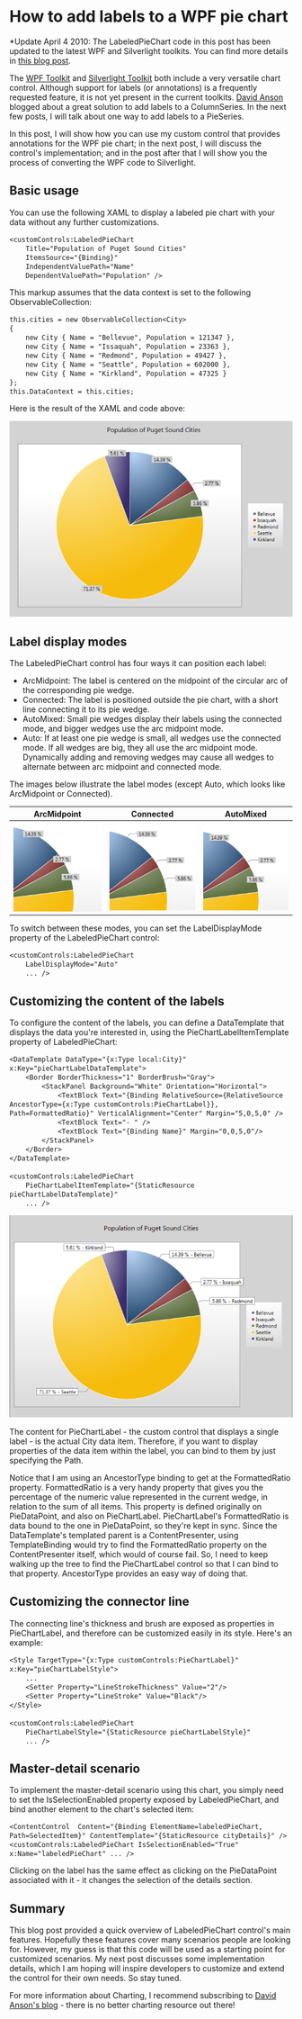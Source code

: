 # How to add labels to a WPF pie chart

*Update April 4 2010: The LabeledPieChart code in this post has been updated to the latest WPF and Silverlight toolkits. You can find more details in <a href="http://www.zagstudio.com/blog/507">this blog post</a>.


The <a href="http://wpf.codeplex.com/Release/ProjectReleases.aspx?ReleaseId=29117">WPF Toolkit</a> and <a href="http://www.codeplex.com/Silverlight">Silverlight Toolkit</a> both include a very versatile chart control. Although support for labels (or annotations) is a frequently requested feature, it is not yet present in the current toolkits. <a href="http://blogs.msdn.com/delay/archive/2009/07/27/simple-column-labels-you-can-create-at-home-re-templating-the-silverlight-wpf-data-visualization-columndatapoint-to-add-annotations.aspx">David Anson</a> blogged about a great solution to add labels to a ColumnSeries. In the next few posts, I will talk about one way to add labels to a PieSeries.

In this post, I will show how you can use my custom control that provides annotations for the WPF pie chart; in the next post, I will discuss the control's implementation; and in the post after that I will show you the process of converting the WPF code to Silverlight.

## Basic usage

You can use the following XAML to display a labeled pie chart with your data without any further customizations.

	<customControls:LabeledPieChart 
		Title="Population of Puget Sound Cities"
		ItemsSource="{Binding}" 
		IndependentValuePath="Name"
		DependentValuePath="Population" />

This markup assumes that the data context is set to the following ObservableCollection:

	this.cities = new ObservableCollection<City>
	{
		new City { Name = "Bellevue", Population = 121347 },
		new City { Name = "Issaquah", Population = 23363 },
		new City { Name = "Redmond", Population = 49427 },
		new City { Name = "Seattle", Population = 602000 },
		new City { Name = "Kirkland", Population = 47325 }
	};
	this.DataContext = this.cities;

Here is the result of the XAML and code above:

<img src="Images/LabeledPieChartBasic.png" class="postImage" />

## Label display modes

The LabeledPieChart control has four ways it can position each label:

- ArcMidpoint: The label is centered on the midpoint of the circular arc of the corresponding pie wedge. 
- Connected: The label is positioned outside the pie chart, with a short line connecting it to its pie wedge. 
- AutoMixed: Small pie wedges display their labels using the connected mode, and bigger wedges use the arc midpoint mode.
- Auto: If at least one pie wedge is small, all wedges use the connected mode. If all wedges are big, they all use the arc midpoint mode. Dynamically adding and removing wedges may cause all wedges to alternate between arc midpoint and connected mode.

The images below illustrate the label modes (except Auto, which looks like ArcMidpoint or Connected).

<table  width="100%">
<tr>
<th>ArcMidpoint</th>
<th>Connected</th>
<th>AutoMixed</th>
</tr>
<tr>
<th><img src="Images/LabeledPieChartArcMidpoint2.png" class="postImage" /></th>
<th><img src="Images/LabeledPieChartConnected2.png" class="postImage" /></th>
<th><img src="Images/LabeledPieChartAuto2.png" class="postImage" /></th>
</tr>
</table>

To switch between these modes, you can set the LabelDisplayMode property of the LabeledPieChart control:

	<customControls:LabeledPieChart 
		LabelDisplayMode="Auto"
		... />

## Customizing the content of the labels

To configure the content of the labels, you can define a DataTemplate that displays the data you're interested in, using the PieChartLabelItemTemplate property of LabeledPieChart:

	<DataTemplate DataType="{x:Type local:City}" x:Key="pieChartLabelDataTemplate">
		<Border BorderThickness="1" BorderBrush="Gray">
			<StackPanel Background="White" Orientation="Horizontal">
				<TextBlock Text="{Binding RelativeSource={RelativeSource AncestorType={x:Type customControls:PieChartLabel}}, Path=FormattedRatio}" VerticalAlignment="Center" Margin="5,0,5,0" />
				<TextBlock Text="- " />
				<TextBlock Text="{Binding Name}" Margin="0,0,5,0"/>
			</StackPanel>
		</Border>
	</DataTemplate>
	
	<customControls:LabeledPieChart 
		PieChartLabelItemTemplate="{StaticResource pieChartLabelDataTemplate}"
		... />

<img src="Images/LabeledPieChartDataTemplate.png" class="postImage" />

The content for PieChartLabel - the custom control that displays a single label - is the actual City data item. Therefore, if you want to display properties of the data item within the label, you can bind to them by just specifying the Path.

Notice that I am using an AncestorType binding to get at the FormattedRatio property. FormattedRatio is a very handy property that gives you the percentage of the numeric value represented in the current wedge, in relation to the sum of all items. This property is defined originally on PieDataPoint, and also on PieChartLabel. PieChartLabel's FormattedRatio is data bound to the one in PieDataPoint, so they're kept in sync. Since the DataTemplate's templated parent is a ContentPresenter, using TemplateBinding would try to find the FormattedRatio property on the ContentPresenter itself, which would of course fail. So, I need to keep walking up the tree to find the PieChartLabel control so that I can bind to that property. AncestorType provides an easy way of doing that.

## Customizing the connector line

The connecting line's thickness and brush are exposed as properties in PieChartLabel, and therefore can be customized easily in its style. Here's an example:

	<Style TargetType="{x:Type customControls:PieChartLabel}" x:Key="pieChartLabelStyle">
		...
		<Setter Property="LineStrokeThickness" Value="2"/>
		<Setter Property="LineStroke" Value="Black"/>
	</Style>
	
	<customControls:LabeledPieChart 
		PieChartLabelStyle="{StaticResource pieChartLabelStyle}"
		... />

## Master-detail scenario

To implement the master-detail scenario using this chart, you simply need to set the IsSelectionEnabled property exposed by LabeledPieChart, and bind another element to the chart's selected item:

	<ContentControl  Content="{Binding ElementName=labeledPieChart, Path=SelectedItem}" ContentTemplate="{StaticResource cityDetails}" />
	<customControls:LabeledPieChart IsSelectionEnabled="True" x:Name="labeledPieChart" ... />

Clicking on the label has the same effect as clicking on the PieDataPoint associated with it - it changes the selection of the details section.

## Summary

This blog post provided a quick overview of LabeledPieChart control's main features. Hopefully these features cover many scenarios people are looking for. However, my guess is that this code will be used as a starting point for customized scenarios. My next post discusses some implementation details, which I am hoping will inspire developers to customize and extend the control for their own needs. So stay tuned.

For more information about Charting, I recommend subscribing to <a href="http://blogs.msdn.com/delay/default.aspx">David Anson's blog</a> - there is no better charting resource out there!
